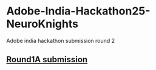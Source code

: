 # Adobe-India-Hackathon25-NeuroKnights
Adobe india hackathon submission round 2


## [Round1A submission](round1A/README.md)



